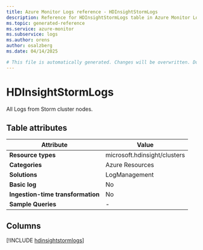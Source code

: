 ```yaml
---
title: Azure Monitor Logs reference - HDInsightStormLogs
description: Reference for HDInsightStormLogs table in Azure Monitor Logs.
ms.topic: generated-reference
ms.service: azure-monitor
ms.subservice: logs
ms.author: orens
author: osalzberg
ms.date: 04/14/2025

# This file is automatically generated. Changes will be overwritten. Do not change this file directly.
---
```


# HDInsightStormLogs

All Logs from Storm cluster nodes.


## Table attributes

|Attribute|Value|
|---|---|
|**Resource types**|microsoft.hdinsight/clusters|
|**Categories**|Azure Resources|
|**Solutions**| LogManagement|
|**Basic log**|No|
|**Ingestion-time transformation**|No|
|**Sample Queries**|-|



## Columns
  
[!INCLUDE [hdinsightstormlogs](~/reusable-content/ce-skilling/azure/includes/azure-monitor/reference/tables/hdinsightstormlogs-include.md)]
